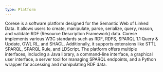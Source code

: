```yaml
---
type: Platform
---
```


Corese is a software platform designed for the Semantic Web of Linked Data. It allows users to create, manipulate, parse, serialize, query, reason, and validate RDF (Resource Description Framework) data. Corese implements various W3C standards such as RDF, RDFS, SPARQL 1.1 Query & Update, OWL RL, and SHACL. Additionally, it supports extensions like STTL SPARQL, SPARQL Rule, and LDScript. The platform offers multiple interfaces, including a Java library, a command-line interface, a graphical user interface, a server tool for managing SPARQL endpoints, and a Python wrapper for accessing and manipulating RDF data.